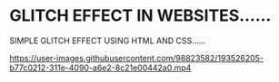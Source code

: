 # GLITCH EFFECT IN WEBSITES......
SIMPLE GLITCH EFFECT USING HTML AND CSS......

https://user-images.githubusercontent.com/98823582/193526205-b77c0212-311e-4090-a6e2-8c21e00442a0.mp4
